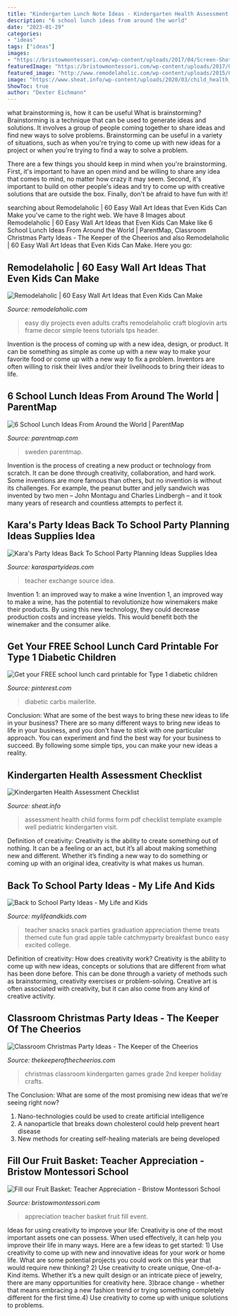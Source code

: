 ```yaml
---
title: "Kindergarten Lunch Note Ideas - Kindergarten Health Assessment Checklist"
description: "6 school lunch ideas from around the world"
date: "2023-01-29"
categories:
- "ideas"
tags: ["ideas"]
images:
- "https://bristowmontessori.com/wp-content/uploads/2017/04/Screen-Shot-2017-05-03-at-11.31.56-AM.png"
featuredImage: "https://bristowmontessori.com/wp-content/uploads/2017/04/Screen-Shot-2017-05-03-at-11.31.56-AM.png"
featured_image: "http://www.remodelaholic.com/wp-content/uploads/2015/07/Frameworthy-DIY-Art-Projects-and-Tutorials-even-kids-can-do-these.jpg"
image: "https://www.sheat.info/wp-content/uploads/2020/03/child_health_assessment_form_example_4.jpg"
ShowToc: true
author: "Dexter Eichmann"
---
```



what brainstorming is, how it can be useful
What is brainstorming?
Brainstorming is a technique that can be used to generate ideas and solutions. It involves a group of people coming together to share ideas and find new ways to solve problems. Brainstorming can be useful in a variety of situations, such as when you're trying to come up with new ideas for a project or when you're trying to find a way to solve a problem.

There are a few things you should keep in mind when you're brainstorming. First, it's important to have an open mind and be willing to share any idea that comes to mind, no matter how crazy it may seem. Second, it's important to build on other people's ideas and try to come up with creative solutions that are outside the box. Finally, don't be afraid to have fun with it!

	

		
searching about Remodelaholic | 60 Easy Wall Art Ideas that Even Kids Can Make you've came to the right web. We have 8 Images about Remodelaholic | 60 Easy Wall Art Ideas that Even Kids Can Make like 6 School Lunch Ideas From Around the World | ParentMap, Classroom Christmas Party Ideas - The Keeper of the Cheerios and also Remodelaholic | 60 Easy Wall Art Ideas that Even Kids Can Make. Here you go:
		
    
## Remodelaholic | 60 Easy Wall Art Ideas That Even Kids Can Make

<img loading=lazy src="http://www.remodelaholic.com/wp-content/uploads/2015/07/Frameworthy-DIY-Art-Projects-and-Tutorials-even-kids-can-do-these.jpg" onerror="this.onerror=null;this.src='https://tse4.mm.bing.net/th?id=OIP.95rqedq5bZyVRT1m8ddtdQHaMs&amp;pid=15.1';" alt="Remodelaholic | 60 Easy Wall Art Ideas that Even Kids Can Make">

_Source: remodelaholic.com_

>easy diy projects even adults crafts remodelaholic craft bloglovin arts frame decor simple teens tutorials tps header. 

	

Invention is the process of coming up with a new idea, design, or product. It can be something as simple as come up with a new way to make your favorite food or come up with a new way to fix a problem. Inventors are often willing to risk their lives and/or their livelihoods to bring their ideas to life.

    
## 6 School Lunch Ideas From Around The World | ParentMap

<img loading=lazy src="https://www.parentmap.com/sites/default/files/styles/1180x660_scaled_cropped/public/2017-08/bonappetite_pager_3_0.jpg?itok=Gf0XHOvr" onerror="this.onerror=null;this.src='https://tse3.mm.bing.net/th?id=OIP.keKFAIzwaV7RkitE9NyoXwHaEJ&amp;pid=15.1';" alt="6 School Lunch Ideas From Around the World | ParentMap">

_Source: parentmap.com_

>sweden parentmap. 

	

Invention is the process of creating a new product or technology from scratch. It can be done through creativity, collaboration, and hard work. Some inventions are more famous than others, but no invention is without its challenges. For example, the peanut butter and jelly sandwich was invented by two men – John Montagu and Charles Lindbergh – and it took many years of research and countless attempts to perfect it.

    
## Kara&#039;s Party Ideas Back To School Party Planning Ideas Supplies Idea

<img loading=lazy src="https://karaspartyideas.com/wp-content/uploads/2013/07/school-2.jpg" onerror="this.onerror=null;this.src='https://tse1.mm.bing.net/th?id=OIP.inrWpOrA34i_sHJvNPnx7AHaE7&amp;pid=15.1';" alt="Kara&#039;s Party Ideas Back To School Party Planning Ideas Supplies Idea">

_Source: karaspartyideas.com_

>teacher exchange source idea. 

	

Invention 1: an improved way to make a wine
Invention 1, an improved way to make a wine, has the potential to revolutionize how winemakers make their products. By using this new technology, they could decrease production costs and increase yields. This would benefit both the winemaker and the consumer alike.

    
## Get Your FREE School Lunch Card Printable For Type 1 Diabetic Children

<img loading=lazy src="https://i.pinimg.com/736x/b6/a0/b8/b6a0b80e45632ec35f738044c8eb0674.jpg" onerror="this.onerror=null;this.src='https://tse4.mm.bing.net/th?id=OIP.deaxJXTCXE3PwqJnZPvqWQHaPn&amp;pid=15.1';" alt="Get your FREE school lunch card printable for Type 1 diabetic children">

_Source: pinterest.com_

>diabetic carbs mailerlite. 

	

Conclusion: What are some of the best ways to bring these new ideas to life in your business?
There are so many different ways to bring new ideas to life in your business, and you don't have to stick with one particular approach. You can experiment and find the best way for your business to succeed. By following some simple tips, you can make your new ideas a reality.

    
## Kindergarten Health Assessment Checklist

<img loading=lazy src="https://www.sheat.info/wp-content/uploads/2020/03/child_health_assessment_form_example_4.jpg" onerror="this.onerror=null;this.src='https://tse2.mm.bing.net/th?id=OIP.g-LEyJVr-3fIGSHSdIwykQHaJB&amp;pid=15.1';" alt="Kindergarten Health Assessment Checklist">

_Source: sheat.info_

>assessment health child forms form pdf checklist template example well pediatric kindergarten visit. 

	

Definition of creativity:
Creativity is the ability to create something out of nothing. It can be a feeling or an act, but it’s all about making something new and different. Whether it’s finding a new way to do something or coming up with an original idea, creativity is what makes us human.

    
## Back To School Party Ideas - My Life And Kids

<img loading=lazy src="https://mylifeandkids.com/wp-content/uploads/2014/07/back-to-school-party-1.jpg" onerror="this.onerror=null;this.src='https://tse4.mm.bing.net/th?id=OIP.z87LAnsXgDpikQh8mMYBWwHaIM&amp;pid=15.1';" alt="Back to School Party Ideas - My Life and Kids">

_Source: mylifeandkids.com_

>teacher snacks snack parties graduation appreciation theme treats themed cute fun grad apple table catchmyparty breakfast bunco easy excited college. 

	

Definition of creativity: How does creativity work?
Creativity is the ability to come up with new ideas, concepts or solutions that are different from what has been done before. This can be done through a variety of methods such as brainstorming, creativity exercises or problem-solving. Creative art is often associated with creativity, but it can also come from any kind of creative activity.

    
## Classroom Christmas Party Ideas - The Keeper Of The Cheerios

<img loading=lazy src="http://www.thekeeperofthecheerios.com/wp-content/uploads/2016/12/Over-20-Classroom-Christmas-Party-Ideas.jpg" onerror="this.onerror=null;this.src='https://tse1.mm.bing.net/th?id=OIP.yt0wiEclwhZYntaA-wwqCQHaOg&amp;pid=15.1';" alt="Classroom Christmas Party Ideas - The Keeper of the Cheerios">

_Source: thekeeperofthecheerios.com_

>christmas classroom kindergarten games grade 2nd keeper holiday crafts. 

	

The Conclusion: What are some of the most promising new ideas that we're seeing right now?
1. Nano-technologies could be used to create artificial intelligence
2. A nanoparticle that breaks down cholesterol could help prevent heart disease
3. New methods for creating self-healing materials are being developed

    
## Fill Our Fruit Basket: Teacher Appreciation - Bristow Montessori School

<img loading=lazy src="https://bristowmontessori.com/wp-content/uploads/2017/04/Screen-Shot-2017-05-03-at-11.31.56-AM.png" onerror="this.onerror=null;this.src='https://tse2.mm.bing.net/th?id=OIP.9iyQCZwkOiF6REBa_RtfggHaEL&amp;pid=15.1';" alt="Fill our Fruit Basket: Teacher Appreciation - Bristow Montessori School">

_Source: bristowmontessori.com_

>appreciation teacher basket fruit fill event. 

	

Ideas for using creativity to improve your life:
Creativity is one of the most important assets one can possess. When used effectively, it can help you improve their life in many ways. Here are a few ideas to get started: 1) Use creativity to come up with new and innovative ideas for your work or home life. What are some potential projects you could work on this year that would require new thinking? 2) Use creativity to create unique, One-of-a-Kind items. Whether it’s a new quilt design or an intricate piece of jewelry, there are many opportunities for creativity here. 3)brace change - whether that means embracing a new fashion trend or trying something completely different for the first time.4) Use creativity to come up with unique solutions to problems.

